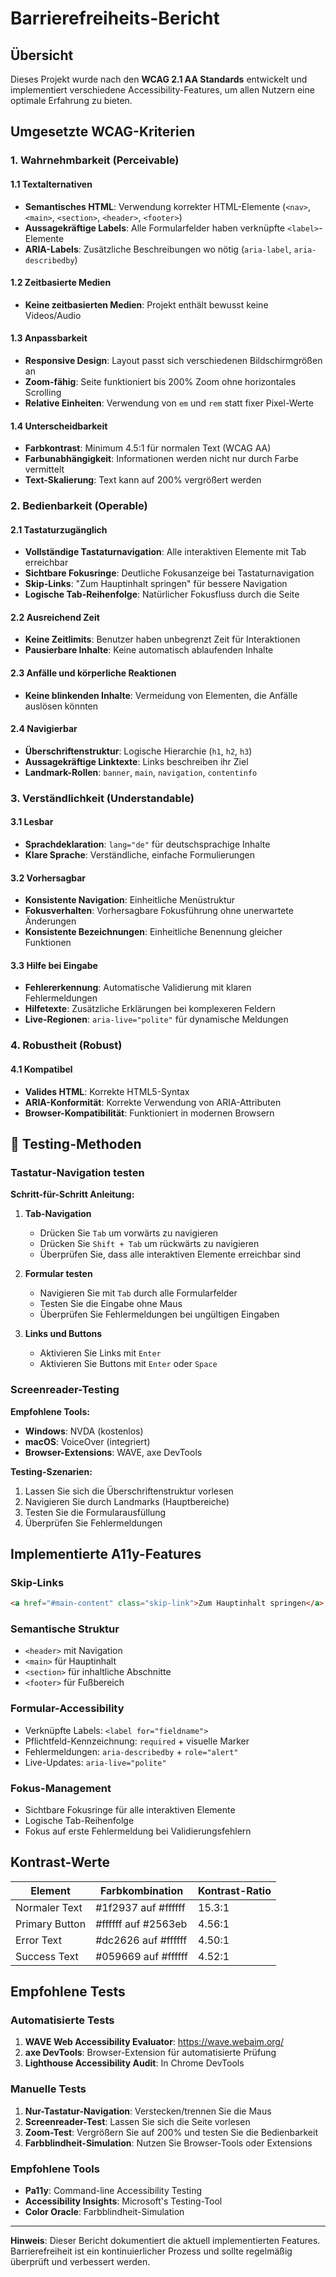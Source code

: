 # Barrierefreiheits-Bericht

## Übersicht

Dieses Projekt wurde nach den **WCAG 2.1 AA Standards** entwickelt und implementiert verschiedene Accessibility-Features, um allen Nutzern eine optimale Erfahrung zu bieten.

## Umgesetzte WCAG-Kriterien

### 1. Wahrnehmbarkeit (Perceivable)

#### 1.1 Textalternativen
- **Semantisches HTML**: Verwendung korrekter HTML-Elemente (`<nav>`, `<main>`, `<section>`, `<header>`, `<footer>`)
- **Aussagekräftige Labels**: Alle Formularfelder haben verknüpfte `<label>`-Elemente
- **ARIA-Labels**: Zusätzliche Beschreibungen wo nötig (`aria-label`, `aria-describedby`)

#### 1.2 Zeitbasierte Medien
- **Keine zeitbasierten Medien**: Projekt enthält bewusst keine Videos/Audio

#### 1.3 Anpassbarkeit
- **Responsive Design**: Layout passt sich verschiedenen Bildschirmgrößen an
- **Zoom-fähig**: Seite funktioniert bis 200% Zoom ohne horizontales Scrolling
- **Relative Einheiten**: Verwendung von `em` und `rem` statt fixer Pixel-Werte

#### 1.4 Unterscheidbarkeit
- **Farbkontrast**: Minimum 4.5:1 für normalen Text (WCAG AA)
- **Farbunabhängigkeit**: Informationen werden nicht nur durch Farbe vermittelt
- **Text-Skalierung**: Text kann auf 200% vergrößert werden

### 2. Bedienbarkeit (Operable)

#### 2.1 Tastaturzugänglich
- **Vollständige Tastaturnavigation**: Alle interaktiven Elemente mit Tab erreichbar
- **Sichtbare Fokusringe**: Deutliche Fokusanzeige bei Tastaturnavigation
- **Skip-Links**: "Zum Hauptinhalt springen" für bessere Navigation
- **Logische Tab-Reihenfolge**: Natürlicher Fokusfluss durch die Seite

#### 2.2 Ausreichend Zeit
- **Keine Zeitlimits**: Benutzer haben unbegrenzt Zeit für Interaktionen
- **Pausierbare Inhalte**: Keine automatisch ablaufenden Inhalte

#### 2.3 Anfälle und körperliche Reaktionen
- **Keine blinkenden Inhalte**: Vermeidung von Elementen, die Anfälle auslösen könnten

#### 2.4 Navigierbar
- **Überschriftenstruktur**: Logische Hierarchie (`h1`, `h2`, `h3`)
- **Aussagekräftige Linktexte**: Links beschreiben ihr Ziel
- **Landmark-Rollen**: `banner`, `main`, `navigation`, `contentinfo`

### 3. Verständlichkeit (Understandable)

#### 3.1 Lesbar
- **Sprachdeklaration**: `lang="de"` für deutschsprachige Inhalte
- **Klare Sprache**: Verständliche, einfache Formulierungen

#### 3.2 Vorhersagbar
- **Konsistente Navigation**: Einheitliche Menüstruktur
- **Fokusverhalten**: Vorhersagbare Fokusführung ohne unerwartete Änderungen
- **Konsistente Bezeichnungen**: Einheitliche Benennung gleicher Funktionen

#### 3.3 Hilfe bei Eingabe
- **Fehlererkennung**: Automatische Validierung mit klaren Fehlermeldungen
- **Hilfetexte**: Zusätzliche Erklärungen bei komplexeren Feldern
- **Live-Regionen**: `aria-live="polite"` für dynamische Meldungen

### 4. Robustheit (Robust)

#### 4.1 Kompatibel
- **Valides HTML**: Korrekte HTML5-Syntax
- **ARIA-Konformität**: Korrekte Verwendung von ARIA-Attributen
- **Browser-Kompatibilität**: Funktioniert in modernen Browsern

## 🧪 Testing-Methoden

### Tastatur-Navigation testen

**Schritt-für-Schritt Anleitung:**

1. **Tab-Navigation**
   - Drücken Sie `Tab` um vorwärts zu navigieren
   - Drücken Sie `Shift + Tab` um rückwärts zu navigieren
   - Überprüfen Sie, dass alle interaktiven Elemente erreichbar sind

2. **Formular testen**
   - Navigieren Sie mit `Tab` durch alle Formularfelder
   - Testen Sie die Eingabe ohne Maus
   - Überprüfen Sie Fehlermeldungen bei ungültigen Eingaben

3. **Links und Buttons**
   - Aktivieren Sie Links mit `Enter`
   - Aktivieren Sie Buttons mit `Enter` oder `Space`

### Screenreader-Testing

**Empfohlene Tools:**
- **Windows**: NVDA (kostenlos)
- **macOS**: VoiceOver (integriert)
- **Browser-Extensions**: WAVE, axe DevTools

**Testing-Szenarien:**
1. Lassen Sie sich die Überschriftenstruktur vorlesen
2. Navigieren Sie durch Landmarks (Hauptbereiche)
3. Testen Sie die Formularausfüllung
4. Überprüfen Sie Fehlermeldungen

## Implementierte A11y-Features

### Skip-Links
```html
<a href="#main-content" class="skip-link">Zum Hauptinhalt springen</a>
```

### Semantische Struktur
- `<header>` mit Navigation
- `<main>` für Hauptinhalt  
- `<section>` für inhaltliche Abschnitte
- `<footer>` für Fußbereich

### Formular-Accessibility
- Verknüpfte Labels: `<label for="fieldname">`
- Pflichtfeld-Kennzeichnung: `required` + visuelle Marker
- Fehlermeldungen: `aria-describedby` + `role="alert"`
- Live-Updates: `aria-live="polite"`

### Fokus-Management
- Sichtbare Fokusringe für alle interaktiven Elemente
- Logische Tab-Reihenfolge
- Fokus auf erste Fehlermeldung bei Validierungsfehlern

## Kontrast-Werte

| Element | Farbkombination | Kontrast-Ratio |
|---------|----------------|----------------|
| Normaler Text | #1f2937 auf #ffffff | 15.3:1 |
| Primary Button | #ffffff auf #2563eb | 4.56:1 |
| Error Text | #dc2626 auf #ffffff | 4.50:1 |
| Success Text | #059669 auf #ffffff | 4.52:1 |

## Empfohlene Tests

### Automatisierte Tests
1. **WAVE Web Accessibility Evaluator**: https://wave.webaim.org/
2. **axe DevTools**: Browser-Extension für automatisierte Prüfung
3. **Lighthouse Accessibility Audit**: In Chrome DevTools

### Manuelle Tests
1. **Nur-Tastatur-Navigation**: Verstecken/trennen Sie die Maus
2. **Screenreader-Test**: Lassen Sie sich die Seite vorlesen
3. **Zoom-Test**: Vergrößern Sie auf 200% und testen Sie die Bedienbarkeit
4. **Farbblindheit-Simulation**: Nutzen Sie Browser-Tools oder Extensions

### Empfohlene Tools
- **Pa11y**: Command-line Accessibility Testing
- **Accessibility Insights**: Microsoft's Testing-Tool
- **Color Oracle**: Farbblindheit-Simulation

---

**Hinweis**: Dieser Bericht dokumentiert die aktuell implementierten Features. Barrierefreiheit ist ein kontinuierlicher Prozess und sollte regelmäßig überprüft und verbessert werden. 